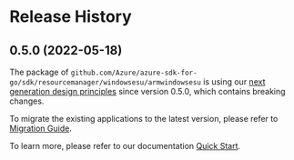 # Release History

## 0.5.0 (2022-05-18)

The package of `github.com/Azure/azure-sdk-for-go/sdk/resourcemanager/windowsesu/armwindowsesu` is using our [next generation design principles](https://azure.github.io/azure-sdk/general_introduction.html) since version 0.5.0, which contains breaking changes.

To migrate the existing applications to the latest version, please refer to [Migration Guide](https://aka.ms/azsdk/go/mgmt/migration).

To learn more, please refer to our documentation [Quick Start](https://aka.ms/azsdk/go/mgmt).